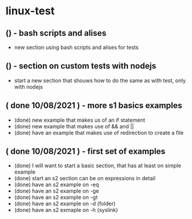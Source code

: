 # linux-test

## () - bash scripts and alises
* new section using bash scripts and alises for tests

## () - section on custom tests with nodejs
* start a new section that shouws how to do the same as with test, only with nodejs

## ( done 10/08/2021 ) - more s1 basics examples
* (done) new example that makes us of an if statement
* (done) new example that makes use of && and ||
* (done) have an example that makes use of redirection to create a file

## ( done 10/08/2021 ) - first set of examples
* (done) I will want to start a basic section, that has at least on simple example
* (done) start an s2 section can be on expressions in detail
* (done) have an s2 example on -eq
* (done) have an s2 example on -ge
* (done) have an s2 example on -gt
* (done) have an s2 example on -d (folder)
* (done) have an s2 exmaple on -h (syslink)